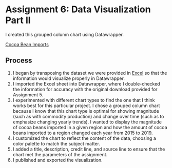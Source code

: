 # Assignment 6: Data Visualization Part II

I created this grouped column chart using Datawrapper. 

[Cocoa Bean Imports](https://datawrapper.dwcdn.net/Giz4v/1/)

## Process

1. I began by transposing the dataset we were provided in [Excel](https://docs.google.com/spreadsheets/d/18Sc1iH5M7sq_KvN_q-ajhdNANsBJ5TsI/edit?usp=sharing&ouid=109300228864836185791&rtpof=true&sd=true) so that the information would visualize properly in Datawrapper.
2. I imported the Excel sheet into Datawrapper, where I double-checked the information for accuracy with the original download provided for Assignment 5.
3. I experimented with different chart types to find the one that I think works best for this particular project. I chose a grouped column chart because I know that this chart type is optimal for showing magnitude (such as with commodity production) and change over time (such as to emphasize changing yearly trends). I wanted to display the magnitude of cocoa beans imported in a given region and how the amount of cocoa beans imported to a region changed each year from 2015 to 2019.
4. I customized the chart to reflect the content of the data, choosing a color palette to match the subject matter. 
5. I added a title, description, credit line, and source line to ensure that the chart met the parameters of the assignment. 
6. I published and exported the visualization.   
